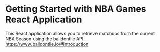 # Getting Started with NBA Games React Application

This React application allows you to retrieve matchups from the current NBA Season using the
balldontlie API. https://www.balldontlie.io/#introduction


